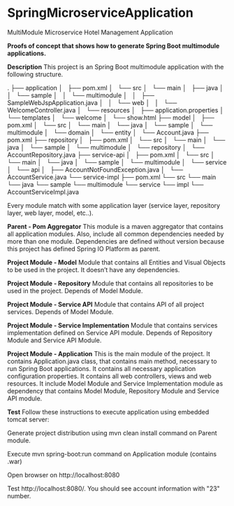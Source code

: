 # SpringMicroserviceApplication
MultiModule Microservice Hotel Management Application

**Proofs of concept that shows how to generate Spring Boot multimodule applications.**

**Description**
This project is an Spring Boot multimodule application with the following structure.

.
├── application
│   ├── pom.xml
│   └── src
│       └── main
│           ├── java
│           │   └── sample
│           │       └── multimodule
│           │           ├── SampleWebJspApplication.java
│           │           └── web
│           │               └── WelcomeController.java
│           └── resources
│               ├── application.properties
│               └── templates
│                   └── welcome
│                       └── show.html
├── model
│   ├── pom.xml
│   └── src
│       └── main
│           └── java
│               └── sample
│                   └── multimodule
│                       └── domain
│                           └── entity
│                               └── Account.java
├── pom.xml
├── repository
│   ├── pom.xml
│   └── src
│       └── main
│           └── java
│               └── sample
│                   └── multimodule
│                       └── repository
│                           └── AccountRepository.java
├── service-api
│   ├── pom.xml
│   └── src
│       └── main
│           └── java
│               └── sample
│                   └── multimodule
│                       └── service
│                           └── api
│                               ├── AccountNotFoundException.java
│                               └── AccountService.java
└── service-impl
    ├── pom.xml
    └── src
        └── main
            └── java
                └── sample
                    └── multimodule
                        └── service
                            └── impl
                                └── AccountServiceImpl.java


Every module match with some application layer (service layer, repository layer, web layer, model, etc..).

**Parent - Pom Aggregator**
This module is a maven aggregator that contains all application modules. Also, include all common dependencies needed by more than one module. Dependencies are defined without version because this project has defined Spring IO Platform as parent.

**Project Module - Model**
Module that contains all Entities and Visual Objects to be used in the project. It doesn’t have any dependencies.

**Project Module - Repository**
Module that contains all repositories to be used in the project. Depends of Model Module.

**Project Module - Service API**
Module that contains API of all project services. Depends of Model Module.

**Project Module - Service Implementation**
Module that contains services implementation defined on Service API module. Depends of Repository Module and Service API Module.

**Project Module - Application**
This is the main module of the project. It contains Application.java class, that contains main method, necessary to run Spring Boot applications. It contains all necessary application configuration properties. It contains all web controllers, views and web resources. It include Model Module and Service Implementation module as dependency that contains Model Module, Repository Module and Service API module.

**Test**
Follow these instructions to execute application using embedded tomcat server:

Generate project distribution using mvn clean install command on Parent module.

Execute mvn spring-boot:run command on Application module (contains .war)

Open browser on http://localhost:8080

Test http://localhost:8080/. You should see account information with "23" number.
